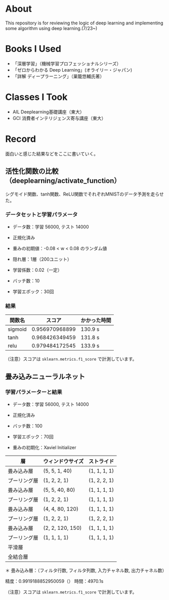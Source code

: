 # About

This repository is for reviewing the logic of deep learning and implementing some algorithm using deep learning.(7/23~)

# Books I Used

- 「深層学習」（機械学習プロフェッショナルシリーズ）
- 「ゼロからわかる Deep Learning」(オライリー・ジャパン)
- 「詳解 ディープラーニング」（巣籠悠輔氏著）

# Classes I Took

- AIL Deeplearning基礎講座（東大）
- GCI 消費者インテリジェンス寄与講座（東大）

# Record

面白いと感じた結果などをここに書いていく。


## 活性化関数の比較（deeplearning/activate_function）

シグモイド関数、tanh関数、ReLU関数でそれぞれMNISTのデータ予測を走らせた。

### データセットと学習パラメータ

- データ数：学習 56000, テスト 14000
- 正規化済み

- 重みの初期値：-0.08 < w < 0.08 のランダム値
- 隠れ層：1層（200ユニット）
- 学習係数：0.02（一定）
- バッチ数：10
- 学習エポック：30回

### 結果

| 関数名 | スコア | かかった時間|
| --- | --- | --- |
| sigmoid | 0.956970968899 | 130.9 s |
| tanh | 0.968426349459 | 131.8 s |
| relu | 0.979484172545 | 133.9 s |

（注意）スコアは `sklearn.metrics.f1_score` で計測しています。


## 畳み込みニューラルネット

### 学習パラメーターと結果

- データ数：学習 56000, テスト 14000
- 正規化済み

- バッチ数：100
- 学習エポック：70回
- 重みの初期化：Xaviel Initializer

| 層 | ウィンドウサイズ | ストライド |
| --- | --- | --- |
| 畳み込み層 | (5, 5, 1, 40) | (1, 1, 1, 1) |
| プーリング層 | (1, 2, 2, 1) | (1, 2, 2, 1) |
| 畳み込み層 | (5, 5, 40, 80) | (1, 1, 1, 1) |
| プーリング層 | (1, 2, 2, 1) | (1, 1, 1, 1) |
| 畳み込み層 | (4, 4, 80, 120) | (1, 1, 1, 1) |
| プーリング層 | (1, 2, 2, 1) | (1, 2, 2, 1) |
| 畳み込み層 | (2, 2, 120, 150) | (1, 1, 1, 1) |
| プーリング層 | (1, 1, 1, 1) | (1, 1, 1, 1) |
| 平滑層 | | |
| 全結合層 | | |

＊ 畳み込み層：（フィルタ行数, フィルタ列数, 入力チャネル数, 出力チャネル数）


精度：0.9919188852950059（）
時間：4970.1s

（注意）スコアは `sklearn.metrics.f1_score` で計測しています。
